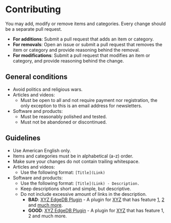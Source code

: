 # Contributing

You may add, modify or remove items and categories. Every change should be a separate pull request.

- **For additions**: Submit a pull request that adds an item or category.
- **For removals**: Open an issue or submit a pull request that removes the item or category and provide reasoning behind the removal.
- **For modifications**: Submit a pull request that modifies an item or category, and provide reasoning behind the change.

## General conditions
- Avoid politics and religious wars.
- Articles and videos:
  - Must be open to all and not require payment nor registration, the only exception to this is an email address for newsletters.
- Software and products:
  - Must be reasonably polished and tested.
  - Must not be abandoned or discontinued.

## Guidelines
- Use American English only.
- Items and categories must be in alphabetical (a-z) order.
- Make sure your changes do not contain trailing whitespace.
- Articles and videos:
  - Use the following format: `[Title](Link)`
- Software and products:
  - Use the following format: `[Title](Link) - Description.`
  - Keep descriptions short and simple, but descriptive.
  - Do not include excessive amount of links in the description.
    - **BAD**: [XYZ EdgeDB Plugin](#) - A plugin for [XYZ](#) that has feature [1](#), [2](#) and [much more](#).
    - **GOOD**: [XYZ EdgeDB Plugin](#) - A plugin for [XYZ](#) that has feature 1, 2 and much more.
